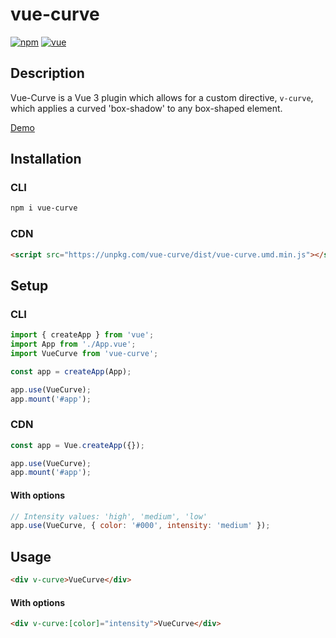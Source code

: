 # vue-curve

[![npm](https://img.shields.io/npm/v/vue-curve.svg)](https://www.npmjs.com/package/vue-curve)
[![vue](https://img.shields.io/badge/vue-3.x-brightgreen)](https://v3.vuejs.org/)

## Description

Vue-Curve is a Vue 3 plugin which allows for a custom directive, `v-curve`, which applies a curved 'box-shadow' to any box-shaped element.

[Demo](https://codepen.io/daniel-knights/pen/OJXZvMv)

## Installation

### CLI

```bash
npm i vue-curve
```

### CDN

```html
<script src="https://unpkg.com/vue-curve/dist/vue-curve.umd.min.js"></script>
```

## Setup

### CLI

```js
import { createApp } from 'vue';
import App from './App.vue';
import VueCurve from 'vue-curve';

const app = createApp(App);

app.use(VueCurve);
app.mount('#app');
```

### CDN

```js
const app = Vue.createApp({});

app.use(VueCurve);
app.mount('#app');
```

#### With options

```js
// Intensity values: 'high', 'medium', 'low'
app.use(VueCurve, { color: '#000', intensity: 'medium' });
```

## Usage

```html
<div v-curve>VueCurve</div>
```

#### With options

```html
<div v-curve:[color]="intensity">VueCurve</div>
```
